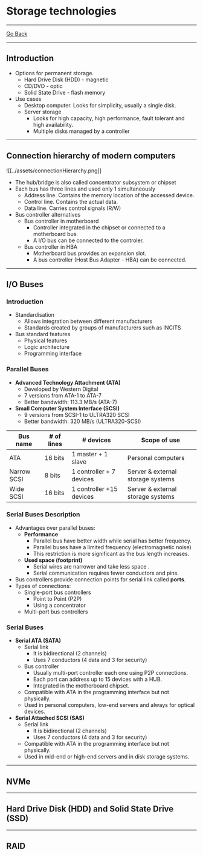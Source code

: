 # Storage technologies
---
[Go Back](UNIOVI/3S2_IntSys/README.md)

---
## Introduction
- Options for permanent storage.
	- Hard Drive Disk (HDD) - magnetic
	- CD/DVD - optic
	- Solid State Drive - flash memory
- Use cases
	- Desktop computer. Looks for simplicity, usually a single disk.
	- Server storage
		- Looks for high capacity, high performance, fault tolerant and high availability.
		- Multiple disks managed by a controller
---
## Connection hierarchy of modern computers
![[../assets/connectionHierarchy.png]]
- The hub/bridge is also called concentrator subsystem or chipset
- Each bus has three lines and used only 1 simultaneously
	- Address line. Contains the memory location of the accessed device.
	- Control line. Contains the actual data.
	- Data line. Carries control signals (R/W)
- Bus controller alternatives
	- Bus controller in motherboard
		- Controller integrated in the chipset or connected to a motherboard bus.
		- A I/O bus can be connected to the controler.
	- Bus controller in HBA
		- Motherboard bus provides an expansion slot.
		- A bus controller (Host Bus Adapter - HBA) can be connected.
---
## I/O Buses
### Introduction
- Standardisation
	- Allows integration between different manufacturers
	- Standards created by groups of manufacturers such as INCITS
- Bus standard features
	- Physical features
	- Logic architecture
	- Programming interface
### Parallel Buses
- **Advanced Technology Attachment (ATA)**
	- Developed by Western Digital
	- 7 versions from ATA-1 to ATA-7
	- Better bandwidth: 113.3 MB/s (ATA-7)
- **Small Computer System Interface (SCSI)**
	- 9 versions from SCSI-1 to ULTRA320 SCSI
	- Better bandwidth: 320 MB/s (ULTRA320-SCSI)

| Bus name    | # of lines | # devices                | Scope of use                      |
| ----------- | ---------- | ------------------------ | --------------------------------- |
| ATA         | 16 bits    | 1 master + 1 slave       | Personal computers                |
| Narrow SCSI | 8 bits     | 1 controller + 7 devices | Server & external storage systems |
| Wide SCSI   | 16 bits    | 1 controller +15 devices | Server & external storage systems |
### Serial Buses Description
- Advantages over parallel buses:
	- **Performance**
		- Parallel bus have better width while serial has better frequency.
		- Parallel buses have a limited frequency (electromagnetic noise)
		- This restriction is more significant as the bus length increases.
	- **Used space (footprint)**
		- Serial wires are narrower and take less space .
		- Serial communication requires fewer conductors and pins.
- Bus controllers provide connection points for serial link called **ports**.
- Types of connections:
	- Single-port bus controllers
		- Point to Point (P2P)
		- Using a concentrator
	- Multi-port bus controllers

### Serial Buses
- **Serial ATA (SATA)**
	- Serial link
		- It is bidirectional (2 channels)
		- Uses 7 conductors (4 data and 3 for security)
	- Bus controller
		- Usually multi-port controller each one using P2P connections.
		- Each port can address up to 15 devices with a HUB.
		- Integrated in the motherboard chipset.
	- Compatible with ATA in the programming interface but not physically.
	- Used in personal computers, low-end servers and always for optical devices.
- **Serial Attached SCSI (SAS)**
	- Serial link
		- It is bidirectional (2 channels)
		- Uses 7 conductors (4 data and 3 for security)
	- Compatible with ATA in the programming interface but not physically.
	- Used in mid-end or high-end servers and in disk storage systems.

---
## NVMe

---
## Hard Drive Disk (HDD) and Solid State Drive (SSD)

---
## RAID